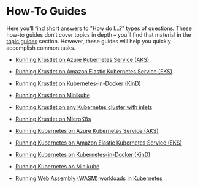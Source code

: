 # How-To Guides

Here you’ll find short answers to "How do I...?" types of questions. These how-to guides don’t cover
topics in depth – you’ll find that material in the [topic guides](../topics/README.md) section.
However, these guides will help you quickly accomplish common tasks.

- [Running Krustlet on Azure Kubernetes Service (AKS)](krustlet-on-aks.md)
- [Running Krustlet on Amazon Elastic Kubernetes Service (EKS)](krustlet-on-eks.md)
- [Running Krustlet on Kubernetes-in-Docker (KinD)](krustlet-on-kind.md)
- [Running Krustlet on Minikube](krustlet-on-minikube.md)
- [Running Krustlet on any Kubernetes cluster with inlets](krustlet-with-inlets.md)
- [Running Krustlet on MicroK8s](krustlet-on-microk8s.md)
- [Running Kubernetes on Azure Kubernetes Service (AKS)](kubernetes-on-aks.md)
- [Running Kubernetes on Amazon Elastic Kubernetes Service (EKS)](kubernetes-on-eks.md)
- [Running Kubernetes on Kubernetes-in-Docker (KinD)](kubernetes-on-kind.md)
- [Running Kubernetes on Minikube](kubernetes-on-minikube.md)

- [Running Web Assembly (WASM) workloads in Kubernetes](wasm.md)

